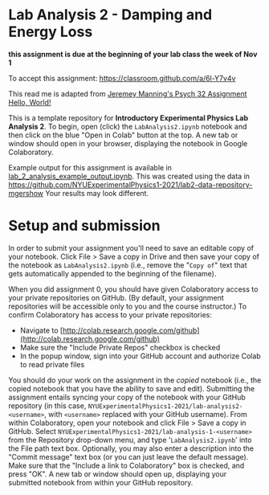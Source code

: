 # Lab Analysis 2 - Damping and Energy Loss
**this assignment is due at the beginning of your lab class the week of Nov 1**

To accept this assignment: https://classroom.github.com/a/6l-Y7v4v


This read me is adapted from [Jeremey Manning's Psych 32 Assignment Hello, World!](github.com/ContextLab/psyc32-hello-world/)

This is a template repository for **Introductory Experimental Physics Lab Analysis 2**.  To begin, open (click) the `LabAnalysis2.ipynb` notebook and then click on the blue "Open in Colab" button at the top.  A new tab or window should open in your browser, displaying the notebook in Google Colaboratory.

Example output for this assignment is available in [lab_2_analysis_example_output.ipynb](https://github.com/NYUExperimentalPhysics1-2021/LabAnalysis2/blob/main/lab_2_analysis_example_output.ipynb). This was created using the data in https://github.com/NYUExperimentalPhysics1-2021/lab2-data-repository-mgershow Your results may look different. 

# Setup and submission

In order to submit your assignment you'll need to save an editable copy of your notebook.  Click File > Save a copy in Drive and then save your copy of the notebook as `LabAnalysis2.ipynb` (i.e., remove the "`Copy of`" text that gets automatically appended to the beginning of the filename).

When you did assignment 0, you should have given Colaboratory access to your private repositories on GitHub.  (By default, your assignment repositories will be accessible only to you and the course instructor.) To confirm Colaboratory has access to your private repositories:
- Navigate to [http://colab.research.google.com/github](http://colab.research.google.com/github)
- Make sure the "Include Private Repos" checkbox is checked
- In the popup window, sign into your GitHub account and authorize Colab to read private files

You should do your work on the assignment in the *copied* notebook (i.e., the copied notebook that you have the ability to save and edit).  Submitting the assignment entails syncing your copy of the notebook with your GitHub repository (in this case, `NYUExperimentalPhysics1-2021/lab-analysis2-<username>`, with `<username>` replaced with your GitHub username).  From within Colaboratory, open your notebook and click File > Save a copy in GitHub.  Select `NYUExperimentalPhysics1-2021/lab-analysis-1-<username>` from the Repository drop-down menu, and type '`LabAnalysis2.ipynb`' into the File path text box.  Optionally, you may also enter a description into the "Commit message" text box (or you can just leave the default message).  Make sure that the "Include a link to Colaboratory" box is checked, and press "OK".  A new tab or window should open up, displaying your submitted notebook from within your GitHub repository.
